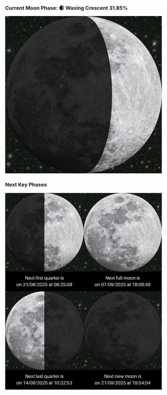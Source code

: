 ### Current Moon Phase: 🌒 Waxing Crescent 31.85%
![Moon Phase](moonphase.png)
### Next Key Phases
![Gallery](gallery.png)